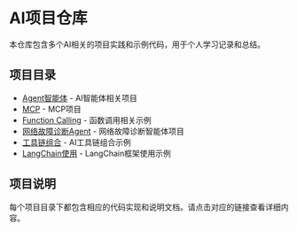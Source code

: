# AI项目仓库

本仓库包含多个AI相关的项目实践和示例代码，用于个人学习记录和总结。

## 项目目录

- [Agent智能体](./Agent智能体/) - AI智能体相关项目
- [MCP](./MCP/) - MCP项目
- [Function Calling](./Function%20Calling/) - 函数调用相关示例
- [网络故障诊断Agent](./网络故障诊断Agent/) - 网络故障诊断智能体项目
- [工具链组合](./工具链组合/) - AI工具链组合示例
- [LangChain使用](./LangChain使用/) - LangChain框架使用示例

## 项目说明

每个项目目录下都包含相应的代码实现和说明文档。请点击对应的链接查看详细内容。
